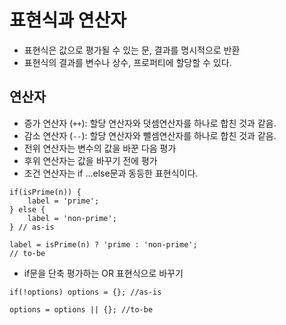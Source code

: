 # 표현식과 연산자

* 표현식은 값으로 평가될 수 있는 문, 결과를 명시적으로 반환
* 표현식의 결과를 변수나 상수, 프로퍼티에 할당할 수 있다.

## 연산자

* 증가 연산자 (`++`): 할당 연산자와 덧셈연산자를 하나로 합친 것과 같음.
* 감소 연산자 (`--`): 할당 연산자와 뺄셈연산자를 하나로 합친 것과 같음.
* 전위 연산자는 변수의 값을 바꾼 다음 평가
* 후위 연산자는 값을 바꾸기 전에 평가
* 조건 연산자는 if ...else문과 동등한 표현식이다.

```
if(isPrime(n)) {
    label = 'prime';
} else {
    label = 'non-prime';
} // as-is

label = isPrime(n) ? 'prime : 'non-prime';
// to-be
```

* if문을 단축 평가하는 OR 표현식으로 바꾸기

```
if(!options) options = {}; //as-is

options = options || {}; //to-be
```